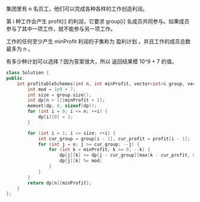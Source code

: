 集团里有 n 名员工，他们可以完成各种各样的工作创造利润。

第 i 种工作会产生 profit[i] 的利润，它要求 group[i] 名成员共同参与。如果成员参与了其中一项工作，就不能参与另一项工作。

工作的任何至少产生 minProfit 利润的子集称为 盈利计划 。并且工作的成员总数最多为 n 。

有多少种计划可以选择？因为答案很大，所以 返回结果模 10^9 + 7 的值。

```C++
class Solution {
public:
    int profitableSchemes(int n, int minProfit, vector<int>& group, vector<int>& profit) {
        int mod = 1e9 + 7;
        int size = group.size();
        int dp[n + 1][minProfit + 1];
        memset(dp, 0, sizeof(dp));
        for (int i = 0; i <= n; ++i) {
            dp[i][0] = 1;
        }

        for (int i = 1; i <= size; ++i) {
            int cur_group = group[i - 1], cur_profit = profit[i - 1];
            for (int j = n; j >= cur_group; --j) {
                for (int k = minProfit; k >= 0; --k) {
                    dp[j][k] += dp[j - cur_group][max(k - cur_profit, 0)];
                    dp[j][k] %= mod;
                }
            }
        }
        return dp[n][minProfit];
    }
};
```